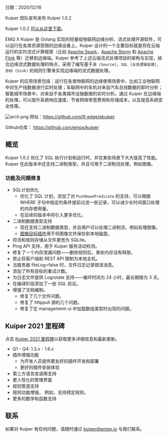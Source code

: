  
日期：2020/12/18

Kuiper 团队宣布发布 Kuiper 1.0.2

Kuiper 1.0.2 [可以从这里下载](https://github.com/emqx/kuiper/releases/tag/1.0.2)。

EMQ X Kuiper 是 Golang 实现的轻量级物联网边缘分析、流式处理开源软件，可以运行在各类资源受限的边缘设备上。Kuiper 设计的一个主要目标就是将在云端运行的实时流式计算框架（比如 [Apache Spark](https://spark.apache.org/)，[Apache Storm](https://storm.apache.org/) 和 [Apache Flink](https://flink.apache.org/) 等）迁移到边缘端。Kuiper 参考了上述云端流式处理项目的架构与实现，结合边缘流式数据处理的特点，采用了编写基于`源 (Source)`，`SQL (业务逻辑处理)`, `目标 (Sink)` 的规则引擎来实现边缘端的流式数据处理。

Kuiper 的应用场景包括：运行在各类物联网的边缘使用场景中，比如工业物联网中对生产线数据进行实时处理；车联网中的车机对来自汽车总线数据的即时分析；智能城市场景中，对来自于各类城市设施数据的实时分析。通过 Kuiper 在边缘端的处理，可以提升系统响应速度，节省网络带宽费用和存储成本，以及提高系统安全性等。

![arch.png](https://static.emqx.net/images/dcda7751f0c11500427f5fde928e1af2.png)
网址：https://github.com/lf-edge/ekuiper

Github仓库： https://github.com/emqx/kuiper

## 概览

Kuiper 1.0.2 优化了 SQL 执行计划和运行时，并在某些场景下大大提高了性能。 Kuiper 在此版本中还支持二进制类型，并且可用于二进制流处理，例如图像。

### 功能及问题修复

- SQL计划优化
  - 优化了 SQL 计划，添加了对 `PushDownPredicate` 的支持，可以根据 WHERE 子句中指定的条件提前过滤一些记录，可以减少长时间窗口处理的内存使用量。
  - 在后续的版本中将引入更多优化。
- 二进制数据类型支持
  - 现在支持二进制数据类型，并且用户可以处理二进制流，例如处理图像。
  - [图像目标插件](https://github.com/emqx/kuiper/blob/master/docs/zh_CN/plugins/sinks/image.md)用于将图像文件保存到本地磁盘。
- 将流和规则存储从文件更改为 SQLite。
- Ping API 支持，用于 Kuiper 服务活动检测。
- 修复了一个内存泄漏问题——删除规则后，某些内存没有释放。
- 禁止将客户端和 REST API 限制为本地主机。
- 当服务器 fileLog=false 时，文件日志记录错误消息。
- 添加了所有目标的重试计数。
- 为日志文件提供 Logrotate 支持——循环时间为 24 小时，最长期限为 3 天。
- 在编译阶段添加了一些 SQL 验证。
- 增强了文档编制。
  - 修复了几个文件问题。
  - 修复了 httppull 源的几个问题。
  - 修复了在 management-ui 中加载数组类型时出现的问题。

## Kuiper 2021 里程碑

点击 [Kuiper 2021 里程碑](https://github.com/emqx/kuiper/projects/10)以获取更多详细信息和最新更新。

- Q1 - Q4: 1.3.x - 1.6.x
- 插件增强功能
  - 为开发人员提供更友好的插件开发和部署
  - 更好的插件安装体验
- 第三方语言库调用支持
- 更人性化的管理界面
- 规则管道支持
- 规则功能增强， 例如，支持预定规则。
- 更多的数学和函数支持

## 联系

如果对 Kuiper 有任何问题，请随时通过 kuiper@emqx.io 与我们联系。

